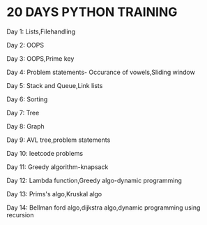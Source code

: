 # **20 DAYS PYTHON TRAINING**


Day 1: Lists,Filehandling</p>
Day 2: OOPS</p>
Day 3: OOPS,Prime key</p>
Day 4: Problem statements- Occurance of vowels,Sliding window</p>
Day 5: Stack and Queue,Link lists</p>
Day 6: Sorting</p>
Day 7: Tree</p>
Day 8: Graph</p>
Day 9: AVL tree,problem statements</p>
Day 10: leetcode problems</p>
Day 11: Greedy algorithm-knapsack</p>
Day 12: Lambda function,Greedy algo-dynamic programming</p>
Day 13: Prims's algo,Kruskal algo</p>
Day 14: Bellman ford algo,dijkstra algo,dynamic programming using recursion</p>
    
